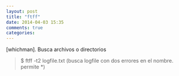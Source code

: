 ```yaml
---
layout: post
title: "ftff"
date: 2014-04-03 15:35
comments: true
categories: 
---
```

[whichman]. Busca archivos o directorios

>$ ftff -t2 logfile.txt (busca  logfile con dos errores en el nombre. permite *)

